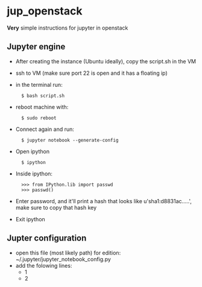 # jup_openstack
**Very** simple instructions for jupyter in openstack

## Jupyter engine
- After creating the instance (Ubuntu ideally), copy the script.sh in the VM
- ssh to VM (make sure port 22 is open and it has a floating ip)
- in the terminal run:

        $ bash script.sh
- reboot machine with:

        $ sudo reboot
- Connect again and run:

        $ jupyter notebook --generate-config
- Open ipython

        $ ipython
- Inside ipython:

        >>> from IPython.lib import passwd
        >>> passwd()

- Enter password, and it'll print a hash that looks like u'sha1:d8831ac.....', make sure to copy that hash key
- Exit ipython

## Jupter configuration

- open this file (most likely path) for edition:  ~/.jupyter/jupyter_notebook_config.py
- add the folowing lines:
    - 1
    - 2

